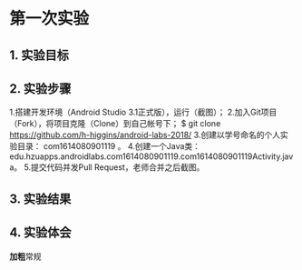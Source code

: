 # 第一次实验 

## 1. 实验目标

## 2. 实验步骤

1.搭建开发环境（Android Studio 3.1正式版），运行（截图）；
2.加入Git项目（Fork），将项目克隆（Clone）到自己帐号下；
$ git clone https://github.com/h-higgins/android-labs-2018/
3.创建以学号命名的个人实验目录：
com1614080901119 。
4.创建一个Java类：edu.hzuapps.androidlabs.com1614080901119.com1614080901119Activity.java。
5.提交代码并发Pull Request，老师合并之后截图。

## 3. 实验结果

## 4. 实验体会

**加粗**常规
